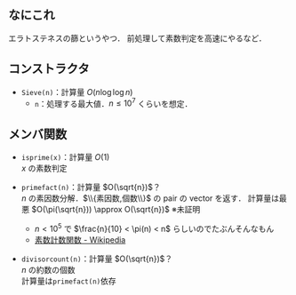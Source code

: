 ## なにこれ
エラトステネスの篩というやつ．
前処理して素数判定を高速にやるなど．

## コンストラクタ
- `Sieve(n)`：計算量 $O(n \log\log n)$  
	- `n`：処理する最大値．$n \leq 10^7$ くらいを想定．

## メンバ関数
- `isprime(x)`：計算量 $O(1)$  
	$x$ の素数判定

- `primefact(n)`：計算量 $O(\sqrt{n})$？  
	$n$ の素因数分解．$\\{素因数,個数\\}$ の pair の vector を返す．
	計算量は最悪 $O(\pi(\sqrt{n})) \approx O(\sqrt{n})$ ※未証明
	- $n < 10^5$ で $\frac{n}{10} < \pi(n) < n$ らしいのでたぶんそんなもん
	- [素数計数関数 - Wikipedia](https://ja.wikipedia.org/wiki/%E7%B4%A0%E6%95%B0%E8%A8%88%E6%95%B0%E9%96%A2%E6%95%B0)

- `divisorcount(n)`：計算量 $O(\sqrt{n})$？  
	$n$ の約数の個数  
	計算量は`primefact(n)`依存
